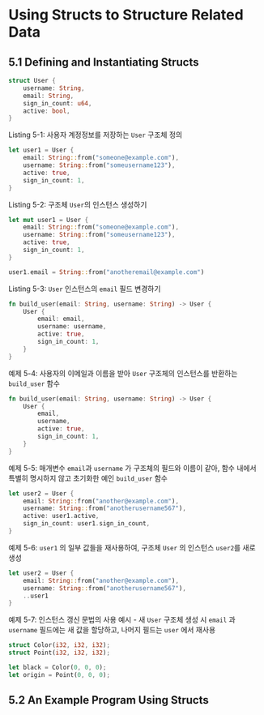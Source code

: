 # Using Structs to Structure Related Data

## 5.1 Defining and Instantiating Structs

```rs
struct User {
    username: String,
    email: String,
    sign_in_count: u64,
    active: bool,
}
```

Listing 5-1: 사용자 계정정보를 저장하는 `User` 구조체 정의

```rs
let user1 = User {
    email: String::from("someone@example.com"),
    username: String::from("someusername123"),
    active: true,
    sign_in_count: 1,
}
```

Listing 5-2: 구조체 `User`의 인스턴스 생성하기

```rs
let mut user1 = User {
    email: String::from("someone@example.com"),
    username: String::from("someusername123"),
    active: true,
    sign_in_count: 1,
}

user1.email = String::from("anotheremail@example.com")
```

Listing 5-3: `User` 인스턴스의 `email` 필드 변경하기

```rs
fn build_user(email: String, username: String) -> User {
    User {
        email: email,
        username: username,
        active: true,
        sign_in_count: 1,
    }
}
```

예제 5-4: 사용자의 이메일과 이름을 받아 `User` 구조체의 인스턴스를 반환하는 `build_user` 함수

```rs
fn build_user(email: String, username: String) -> User {
    User {
        email,
        username,
        active: true,
        sign_in_count: 1,
    }
}
```

예제 5-5: 매개변수 `email`과 `username` 가 구조체의 필드와 이름이 같아, 함수 내에서 특별히 명시하지 않고 초기화한 예인 `build_user` 함수

```rs
let user2 = User {
    email: String::from("another@example.com"),
    username: String::from("anotherusername567"),
    active: user1.active,
    sign_in_count: user1.sign_in_count,
}
```

예제 5-6: `user1` 의 일부 값들을 재사용하여, 구조체 `User` 의 인스턴스 `user2`를 새로 생성

```rs
let user2 = User {
    email: String::from("another@example.com"),
    username: String::from("anotherusername567"),
    ..user1
}
```

예제 5-7: 인스턴스 갱신 문법의 사용 예시 - 새 `User` 구조체 생성 시 `email` 과 `username` 필드에는 새 값을 할당하고, 나머지 필드는 `user` 에서 재사용

```rs
struct Color(i32, i32, i32);
struct Point(i32, i32, i32);

let black = Color(0, 0, 0);
let origin = Point(0, 0, 0);
```

## 5.2 An Example Program Using Structs
